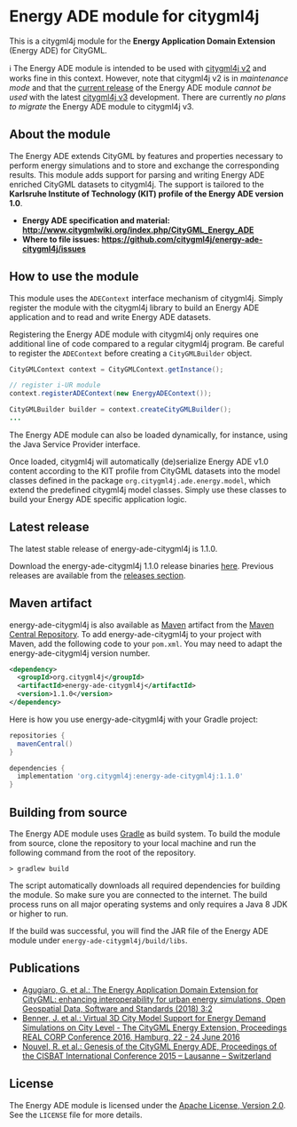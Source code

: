# Energy ADE module for citygml4j

This is a citygml4j module for the **Energy Application Domain Extension** (Energy ADE) for CityGML.

:information_source: The Energy ADE module is intended to be used with [citygml4j v2](https://github.com/citygml4j/citygml4j/tree/citygml4j-v2)
and works fine in this context. However, note that citygml4j v2 is in _maintenance mode_ and that the
[current release](https://github.com/citygml4j/energy-ade-citygml4j/releases/latest) of the Energy ADE module
_cannot be used_ with the latest [citygml4j v3](https://github.com/citygml4j/citygml4j) development. There are
currently _no plans to migrate_ the Energy ADE module to citygml4j v3.

## About the module
The Energy ADE extends CityGML by features and properties necessary to perform energy simulations and to store and
exchange the corresponding results. This module adds support for parsing and writing Energy ADE enriched CityGML
datasets to citygml4j. The support is tailored to the **Karlsruhe Institute of Technology (KIT) profile of the
Energy ADE version 1.0**.

* **Energy ADE specification and material: http://www.citygmlwiki.org/index.php/CityGML_Energy_ADE**
* **Where to file issues: https://github.com/citygml4j/energy-ade-citygml4j/issues**

## How to use the module
This module uses the `ADEContext` interface mechanism of citygml4j. Simply register the module with the citygml4j
library to build an Energy ADE application and to read and write Energy ADE datasets.

Registering the Energy ADE module with citygml4j only requires one additional line of code compared to a regular citygml4j
program. Be careful to register the `ADEContext` before creating a `CityGMLBuilder` object.

```java
CityGMLContext context = CityGMLContext.getInstance();

// register i-UR module
context.registerADEContext(new EnergyADEContext());

CityGMLBuilder builder = context.createCityGMLBuilder();
...
```

The Energy ADE module can also be loaded dynamically, for instance, using the Java Service Provider interface.

Once loaded, citygml4j will automatically (de)serialize Energy ADE v1.0 content according to the KIT profile from CityGML
datasets into the model classes defined in the package `org.citygml4j.ade.energy.model`, which extend the predefined
citygml4j model classes. Simply use these classes to build your Energy ADE specific application logic.

## Latest release
The latest stable release of energy-ade-citygml4j is 1.1.0.

Download the energy-ade-citygml4j 1.1.0 release binaries
[here](https://github.com/citygml4j/energy-ade-citygml4j/releases/download/v1.1.0/energy-ade-citygml4j-1.1.0.zip).
Previous releases are available from the [releases section](https://github.com/citygml4j/energy-ade-citygml4j/releases).

## Maven artifact
energy-ade-citygml4j is also available as [Maven](http://maven.apache.org/) artifact from the
[Maven Central Repository](https://search.maven.org/search?q=energy-ade-citygml4j).
To add energy-ade-citygml4j to your project with Maven, add the following
code to your `pom.xml`. You may need to adapt the energy-ade-citygml4j version number.

```xml
<dependency>
  <groupId>org.citygml4j</groupId>
  <artifactId>energy-ade-citygml4j</artifactId>
  <version>1.1.0</version>
</dependency>
```

Here is how you use energy-ade-citygml4j with your Gradle project:

```gradle
repositories {
  mavenCentral()
}

dependencies {
  implementation 'org.citygml4j:energy-ade-citygml4j:1.1.0'
}
```

## Building from source
The Energy ADE module uses [Gradle](https://gradle.org/) as build system. To build the module from source, clone the
repository to your local machine and run the following command from the root of the repository.

    > gradlew build

The script automatically downloads all required dependencies for building the module. So make sure you are connected
to the internet. The build process runs on all major operating systems and only requires a Java 8 JDK or higher to run.

If the build was successful, you will find the JAR file of the Energy ADE module under `energy-ade-citygml4j/build/libs`.

## Publications
- [Agugiaro, G. et al.: The Energy Application Domain Extension for CityGML: enhancing interoperability for urban energy
simulations, Open Geospatial Data, Software and Standards (2018) 3:2](https://doi.org/10.1186/s40965-018-0042-y)
- [Benner, J. et al.: Virtual 3D City Model Support for Energy Demand Simulations on City Level - The CityGML Energy
Extension, Proceedings REAL CORP Conference 2016, Hamburg, 22 - 24 June 2016](http://conference.corp.at/archive/CORP2016_20.pdf)
- [Nouvel, R. et al.: Genesis of the CityGML Energy ADE, Proceedings of the CISBAT International Conference 2015 – 
Lausanne – Switzerland](http://infoscience.epfl.ch/record/213436/files/9_NOUVEL1109.pdf)

## License

The Energy ADE module is licensed under the [Apache License, Version 2.0](http://www.apache.org/licenses/LICENSE-2.0).
See the `LICENSE` file for more details.